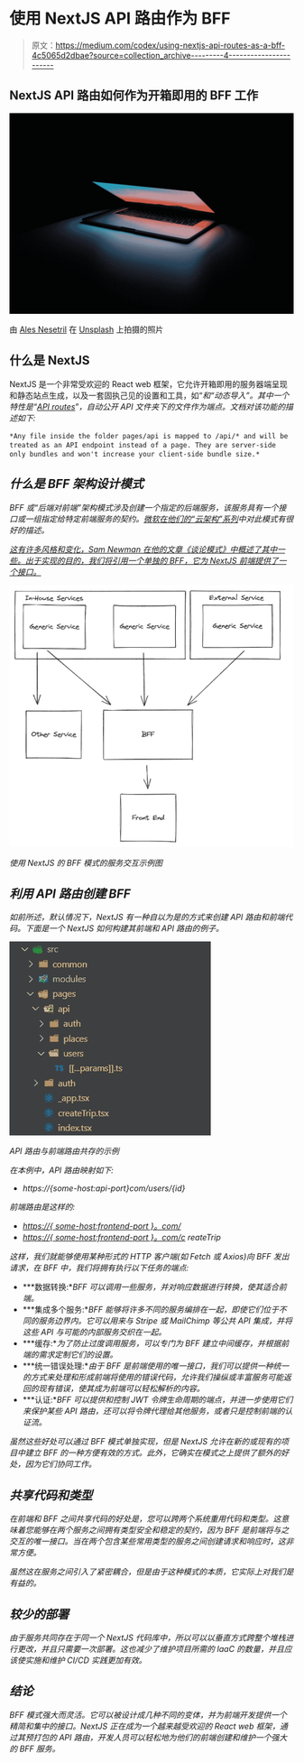 # 使用 NextJS API 路由作为 BFF

> 原文：<https://medium.com/codex/using-nextjs-api-routes-as-a-bff-4c5065d2dbae?source=collection_archive---------4----------------------->

## NextJS API 路由如何作为开箱即用的 BFF 工作

![](img/5479a4e50cc708d638e08f6af7f81f4e.png)

由 [Ales Nesetril](https://unsplash.com/@alesnesetril?utm_source=medium&utm_medium=referral) 在 [Unsplash](https://unsplash.com?utm_source=medium&utm_medium=referral) 上拍摄的照片

## 什么是 NextJS

NextJS 是一个非常受欢迎的 React web 框架，它允许开箱即用的服务器端呈现和静态站点生成，以及一套固执己见的设置和工具，如“*和“*动态导入”*。其中一个特性是“[*API routes*](https://nextjs.org/docs/api-routes/introduction)*”*，自动公开 API 文件夹下的文件作为端点。文档对该功能的描述如下:*

```
*Any file inside the folder pages/api is mapped to /api/* and will be treated as an API endpoint instead of a page. They are server-side only bundles and won't increase your client-side bundle size.*
```

## *什么是 BFF 架构设计模式*

*BFF 或“后端对前端”架构模式涉及创建一个指定的后端服务，该服务具有一个接口或一组指定给特定前端服务的契约。[微软在他们的“云架构”系列](https://docs.microsoft.com/en-us/azure/architecture/patterns/backends-for-frontends)中对此模式有很好的描述。*

*[这有许多风格和变化，Sam Newman 在他的文章《谈论模式》中概述了其中一些。出于实现的目的，我们将引用一个单独的 BFF，它为 NextJS 前端提供了一个接口。](https://samnewman.io/patterns/architectural/bff/)*

*![](img/5eb6123ce808afef392bd04196902a38.png)*

*使用 NextJS 的 BFF 模式的服务交互示例图*

## *利用 API 路由创建 BFF*

*如前所述，默认情况下，NextJS 有一种自以为是的方式来创建 API 路由和前端代码。下面是一个 NextJS 如何构建其前端和 API 路由的例子。*

*![](img/e997fd4bef035a50d21af71ff586d0cc.png)*

*API 路由与前端路由共存的示例*

*在本例中，API 路由映射如下:*

*   *https://{some-host:api-port}com/users/{id}*

*前端路由是这样的:*

*   *[https://{ some-host:frontend-port }。com/](https://{some-host}.com/users/{id})*
*   *[https://{ some-host:frontend-port }。com/c](https://{some-host}.com/users/{id}) reateTrip*

*这样，我们就能够使用某种形式的 HTTP 客户端(如 Fetch 或 Axios)向 BFF 发出请求，在 BFF 中，我们将拥有执行以下任务的端点:*

*   ***数据转换:**BFF 可以调用一些服务，并对响应数据进行转换，使其适合前端。*
*   ***集成多个服务:**BFF 能够将许多不同的服务编排在一起，即使它们位于不同的服务边界内。它可以用来与 Stripe 或 MailChimp 等公共 API 集成，并将这些 API 与可能的内部服务交织在一起。*
*   ***缓存:**为了防止过度调用服务，可以专门为 BFF 建立中间缓存，并根据前端的需求定制它们的设置。*
*   ***统一错误处理:**由于 BFF 是前端使用的唯一接口，我们可以提供一种统一的方式来处理和形成前端将使用的错误代码，允许我们操纵或丰富服务可能返回的现有错误，使其成为前端可以轻松解析的内容。*
*   ***认证:**BFF 可以提供和控制 JWT 令牌生命周期的端点，并进一步使用它们来保护某些 API 路由，还可以将令牌代理给其他服务，或者只是控制前端的认证流。*

*虽然这些好处可以通过 BFF 模式单独实现，但是 NextJS 允许在新的或现有的项目中建立 BFF 的一种方便有效的方式。此外，它确实在模式之上提供了额外的好处，因为它们协同工作。*

## *共享代码和类型*

*在前端和 BFF 之间共享代码的好处是，您可以跨两个系统重用代码和类型。这意味着您能够在两个服务之间拥有类型安全和稳定的契约，因为 BFF 是前端将与之交互的唯一接口。当在两个包含某些常用类型的服务之间创建请求和响应时，这非常方便。*

*虽然这在服务之间引入了紧密耦合，但是由于这种模式的本质，它实际上对我们是有益的。*

## *较少的部署*

*由于服务共同存在于同一个 NextJS 代码库中，所以可以以垂直方式跨整个堆栈进行更改，并且只需要一次部署。这也减少了维护项目所需的 IaaC 的数量，并且应该使实施和维护 CI/CD 实践更加有效。*

## *结论*

*BFF 模式强大而灵活。它可以被设计成几种不同的变体，并为前端开发提供一个精简和集中的接口。NextJS 正在成为一个越来越受欢迎的 React web 框架，通过其预打包的 API 路由，开发人员可以轻松地为他们的前端创建和维护一个强大的 BFF 服务。*